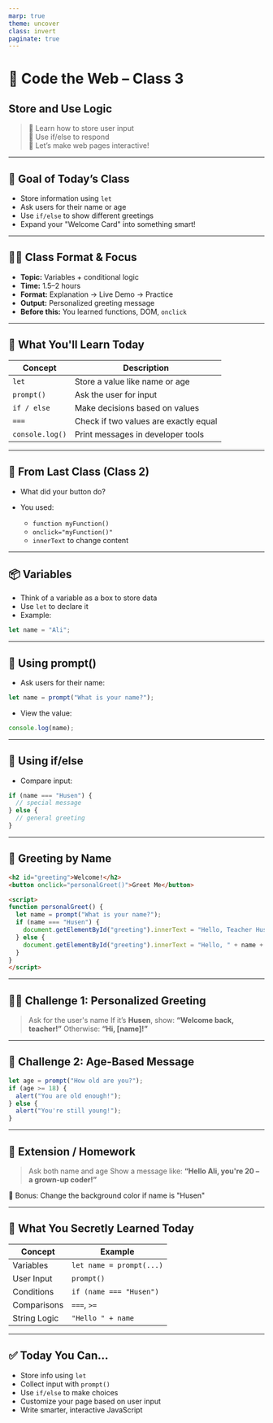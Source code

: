 ```yaml
---
marp: true
theme: uncover
class: invert
paginate: true
---
```


# 🏫 Code the Web – Class 3  
## Store and Use Logic

> 🔹 Learn how to store user input  
> 🔹 Use if/else to respond  
> 🔹 Let’s make web pages interactive!

---

## 🎯 Goal of Today’s Class

- Store information using `let`  
- Ask users for their name or age  
- Use `if/else` to show different greetings  
- Expand your "Welcome Card" into something smart!

---

## 🧑‍🏫 Class Format & Focus

- **Topic:** Variables + conditional logic  
- **Time:** 1.5–2 hours  
- **Format:** Explanation → Live Demo → Practice  
- **Output:** Personalized greeting message  
- **Before this:** You learned functions, DOM, `onclick`

---

## 📖 What You'll Learn Today

| Concept         | Description                           |
| --------------- | ------------------------------------- |
| `let`           | Store a value like name or age        |
| `prompt()`      | Ask the user for input                |
| `if / else`     | Make decisions based on values        |
| `===`           | Check if two values are exactly equal |
| `console.log()` | Print messages in developer tools     |

---

## 🔁 From Last Class (Class 2)

- What did your button do?  
- You used:

  - `function myFunction()`  
  - `onclick="myFunction()"`  
  - `innerText` to change content

---

## 📦 Variables

- Think of a variable as a box to store data  
- Use `let` to declare it  
- Example:

```js
let name = "Ali";
````

---

## 🧾 Using prompt()

* Ask users for their name:

```js
let name = prompt("What is your name?");
```

* View the value:

```js
console.log(name);
```

---

## 🔀 Using if/else

* Compare input:

```js
if (name === "Husen") {
  // special message
} else {
  // general greeting
}
```

---

## 🧪 Greeting by Name

```html
<h2 id="greeting">Welcome!</h2>
<button onclick="personalGreet()">Greet Me</button>

<script>
function personalGreet() {
  let name = prompt("What is your name?");
  if (name === "Husen") {
    document.getElementById("greeting").innerText = "Hello, Teacher Husen!";
  } else {
    document.getElementById("greeting").innerText = "Hello, " + name + "!";
  }
}
</script>
```

---

## 👨‍🏫 Challenge 1: Personalized Greeting

> Ask for the user's name
> If it’s **Husen**, show:
> **“Welcome back, teacher!”**
> Otherwise:
> **“Hi, \[name]!”**

---

## 🔢 Challenge 2: Age-Based Message

```js
let age = prompt("How old are you?");
if (age >= 18) {
  alert("You are old enough!");
} else {
  alert("You're still young!");
}
```

---

## 📝 Extension / Homework

> Ask both name and age
> Show a message like:
> **“Hello Ali, you're 20 – a grown-up coder!”**

🔹 Bonus: Change the background color if name is "Husen"

---

## 🧠 What You Secretly Learned Today

| Concept      | Example                  |
| ------------ | ------------------------ |
| Variables    | `let name = prompt(...)` |
| User Input   | `prompt()`               |
| Conditions   | `if (name === "Husen")`  |
| Comparisons  | `===`, `>=`              |
| String Logic | `"Hello " + name`        |

---

## ✅ Today You Can...

* Store info using `let`
* Collect input with `prompt()`
* Use `if/else` to make choices
* Customize your page based on user input
* Write smarter, interactive JavaScript

